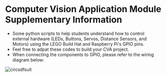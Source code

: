 # Computer Vision Application Module Supplementary Information
* Some python scripts to help students understand how to control external hardware (LEDs, Buttons, Servos, Distance Sensors, and Motors) using the LEGO Build Hat and Raspberry Pi's GPIO pins.
* Feel free to adpat these codes to build your CVA project.
* When connecting the components to GPIO, please refer to the wiring diagram below:

![circsdfsuit](https://github.com/user-attachments/assets/0527fdda-63a7-4880-b66f-16abd54f72dc)
